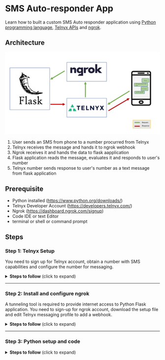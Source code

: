 # SMS Auto-responder App
 Learn how to built a custom SMS Auto responder application using [Python programming language](https://www.python.org/), [Telnyx APIs](https://telnyx.com) and [ngrok](https://ngrok.com/). 

 ## Architecture
 
 <img src='./img/architecture.png' width="1000"/>
 
1. User sends an SMS from phone to a number procurred from Telnyx
1. Telnyx receives the message and hands it to ngrok webhook
1. Ngrok receives it and hands the data to flask aapplication
1. Flask application reads the message, evaluates it and responds to user's number
1. Telnyx number sends response to user's number as a text message from flask application

## Prerequisite

 * Python installed (https://www.python.org/downloads/) 
 * Telnyx Developer Account (https://developers.telnyx.com/)
 * Ngrok (https://dashboard.ngrok.com/signup)
 * Code IDE or text Editor
 * terminal or shell or command prompt

 ## Steps

 ### Step 1: Telnyx Setup
 You need to sign up for Telnyx account, obtain a number with SMS capabilities and configure the number for messaging.
 <details>
<summary><strong>Steps to follow</strong> (click to expand)</summary><p>

 1. Sign up for Telnyx account
    > Set up a developer account with Telnyx from https://telnyx.com/sign-up.

 2. Obtain a number with SMS capabilities for auto-responder app
    > After creating an account and signing in, you need to [acquire a number](https://portal.telnyx.com/#/app/numbers/search-numbers) for the application. Search for a number by selecting your preferred 'Region' or 'Area Code'.
    
    > Make sure that the number supports SMS feature(Very Important!) as it will be used by our application.
 
 3. Create a messaging profile
    > Next create a [messaging profile](https://portal.telnyx.com/#/app/messaging) by clicking on "Add new profile" and provide a suitable profile name to it(you do not need to provide any other detail for now).

 4. Configure the number for messaging
    > Go to the [numbers](https://portal.telnyx.com/#/app/numbers/my-numbers) page, look for the number you created and set the number's `Messaging Profile` to the profile you created in the previous step. 
    
    <details>
    <summary>What if the Telnyx number is an international number for a User</summary>
    <br>    
    
    > If you want to send the message to a Telnyx number which is not in the country where you are, then you need to click on the 'Routing' option.
     <img src='./img/routing_click_red.png' width="800"/>
    
    > After clicking on 'Routing', a dialog box will open. In there, select the traffic type as "P2P" to allow International Inbound and Outbound SMS deliverability. And do not forget to save the changes!  

     <img src='./img/routing_selected.png' width="800"/> 
    </details>
    
 5. Acquire Telnyx API key
    > Go to the [API Keys](https://portal.telnyx.com/#/app/api-keys) page and copy the API Key for the future steps. Incase there is no API Key, then create one.

</p></details>

___

### Step 2: Install and configure ngrok
A tunneling tool is required to provide internet access to Python Flask application. You need to sign-up for ngrok account, download the setup file and edit Telnyx messaging profile to add a webhook.

<details>
<summary><strong>Steps to follow</strong> (click to expand)</summary><p>

 1. Sign up for ngrok account and download the setup file
    > Go to https://dashboard.ngrok.com/signup and create an account.

 2. Obtain the ngrok setup file and follow the steps mentioned
    > Download the ngrok setup file as per your OS from https://dashboard.ngrok.com/get-started/setup and follow the steps mentioned on the page.
    
    > You need to run the setup file (It has zero run-time dependencies!)
    
    > In the `Step 3`, you need to change the command to
     ``` shell
    ngrok http 5000
    ```
    > After running the above command, you would see something similar to following:
    
    <img src='./img/ngrok_tunnel.png' width="800"/> 

    > Copy the highlighted 'Forwarding' address. we will need it in next step. 

    ``` shell
    http://0ab4-2405-201-300a-ecf1-201a-6ad8-c0d4-eddd.ngrok.io
    ```
 3. Edit Telnyx messaging profile to add webhook
    
    > Go to [messaging profile](https://portal.telnyx.com/#/app/messaging) and click on the message profile you created earlier.

    > It will open "Edit Messaging Profile" page, here under "Inbound Settings" you need to provide value to 'Send a webhook to this URL' 

    > The value is Forwarding address we copied in the previous step. Append it with '/webhooks'. It will look like this -

    ``` shell
    http://0ab4-2405-201-300a-ecf1-201a-6ad8-c0d4-eddd.ngrok.io/webhooks
    ```
    <img src='./img/inbound_webhook.png' width="800"/>

    > **Always keep the ngrok process running, do not stop it or restart it!** Because it will lead to a changed URL, which then will require you to repeat the above steps each time
    
</p></details>

___

### Step 3: Python setup and code

<details>
<summary><strong>Steps to follow</strong> (click to expand)</summary><p>

 1. Setup and dependencies
    > A [Flask](https://flask.palletsprojects.com/en/2.0.x/) application is required to receive the message by accepting the webhook request. You can install Flask by running following command in shell or terminal or command prompt
    ``` shell
    pip install Flask
    ```

    > Install Telnyx Python library for sending the message to users from the Flask application using Telnyx API. 
      ``` shell
    pip install --upgrade telnyx
    ```

 2. Receiving messages in Flask app
    > You need to create a Python file(I have named mine as demo.py) and write Flask code template in it.
      ``` python
    from flask import Flask, request
    
    app = Flask(__name__)

    @app.route('/webhooks', methods=['POST'])
    def webhooks():    
        payload = request.json
        print(payload)
        return 'success', 200

    if __name__ =="__main__":
    app.run(port=5000)
    ```
    > Run the code with following command
      ``` shell
    python demo.py
    ```        
    > You will get something like this
    <img src='./img/flask_server.png' width="800"/>

    > You must notice few intresting things in the code, we have defined the path as `/webhooks` and specified that the path will respond to the HTTP `POST` method. This route will accept webhooks from Telnyx when your Telnyx number receives an SMS. 

    > We have a `payload` object reading the data coming in from the webhooks.

    > You can test the code by sending an SMS from your mobile device to Telnyx number. WHen you send a message (say 'Hello'),you will receive detailed response on your terminal or shell or command prompt.
    <img src='./img/first_response.png' width="800"/>

3. Sending the response to user
    > You need to import Telnyx package to send the SMS
      ``` python
    import telnyx
    ```

    > Telnyx API Key acquired in previous steps will be used along with the procurred Telnyx number. If you have not, copy the number from [Numbers](https://portal.telnyx.com/#/app/numbers/my-numbers) screen and provide the values in python code by replacing `YOUR_API_KEY` and `YOUR_TELNYX_NUMBER`

      ``` python
    telnyx.api_key = "YOUR_API_KEY" 
    telnyx_number = 'YOUR_TELNYX_NUMBER'
    ```

    > You need to edit the `Webhooks` method to read the necessary part of the response and also restrict it to only respond to inbound messages
      ``` python
    def webhooks():
    payload = request.json['data']['payload']
    if payload['direction'] == 'inbound':
        takeAction(payload)
    return 'success', 200
    ```
    > In the above code, you will notice that a new method is defined `takeAction` that takes `payload` as a parameter. This method is where Flask app is responding to the incoming messages.
      ``` python
    def takeAction(payload):
        incomingText    = payload['text']
        incomingNumber  = payload['from']['phone_number']
    
        reply = calculateReply(incomingText)
    
        telnyx.Message.create(
        from_ = telnyx_number,
        to = incomingNumber,
        text = reply,
        )
    ``` 
    > The values of `incomingText` and `incomingNumber` is extracted from the response received as payload. And it is passed to the create message with the reply. It is part of the Telnyx Python library which has made sending messages easy.

    > In the above code, if you replace `calculateReply(incomingText)` with your own text string(say 'Hi from Flask app!'), it will work perfectly. But we need to built an application that responds after meeting certain criteria. You need to include following code
    ``` python
    def calculateReply(incomingText):
        if(incomingText.lower() == 'ice cream'):
            reply = "I prefer gelato"
        elif(incomingText.lower() == 'pizza'):
            reply = "Chicago pizza is the best"
        else:
            reply = "Please send either the word 'pizza' or 'ice cream' for a different response"
        return reply 
    ```
    >  The `calculateReply` method takes `incomingText` as an argument and compares it with `ice cream` and `pizza` strings. On the basis of whether it matches or not, application sends a pre-determined response to the user.

4. Testing the complete application
    > You can test it with your own mobile device, all you need to do is text your Telnyx number one of the following values:
    ``` shell
    pizza
    ice cream
    burger
    ```
    > If everything is working well, you should see following response:

</p></details>
